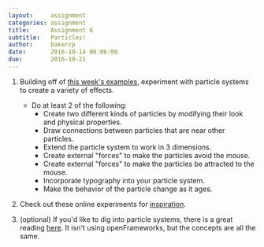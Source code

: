 ```yaml
---
layout:     assignment
categories: assignment
title:      Assignment 6
subtitle:   Particles!
author:     bakercp
date:       2016-10-14 00:06:00
due:        2016-10-21
---
```



1. Building off of [this week's examples](https://github.com/SAIC-ATS/ARTTECH-5010/tree/master/Week_06), experiment with particle systems to create a variety of effects.
    - Do at least 2 of the following:
       - Create two different kinds of particles by modifying their look and physical properties.
       - Draw connections between particles that are near other particles.
       - Extend the particle system to work in 3 dimensions.
       - Create external "forces" to make the particles avoid the mouse.
       - Create external "forces" to make the particles be attracted to the mouse.
       - Incorporate typography into your particle system.
       - Make the behavior of the particle change as it ages.

2. Check out these online experiments for [inspiration](https://www.chromeexperiments.com/particles).

3. (optional) If you'd like to dig into particle systems, there is a great reading [here](http://natureofcode.com/book/chapter-4-particle-systems/).  It isn't using openFrameworks, but the concepts are all the same.

